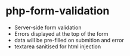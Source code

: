 # php-form-validation

- Server-side form validation
- Errors displayed at the top of the form
- data will be pre-filled on submition and error
- textarea sanitised for html injection
